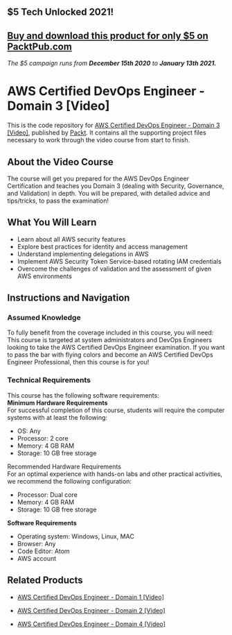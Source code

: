 ## $5 Tech Unlocked 2021!
[Buy and download this product for only $5 on PacktPub.com](https://www.packtpub.com/)
-----
*The $5 campaign         runs from __December 15th 2020__ to __January 13th 2021.__*

# AWS Certified DevOps Engineer - Domain 3 [Video]
This is the code repository for [AWS Certified DevOps Engineer - Domain 3 [Video]](https://www.packtpub.com/virtualization-and-cloud/aws-certified-devops-engineer-domain-3-video-0?utm_source=github&utm_medium=repository&utm_campaign=9781789340396), published by [Packt](https://www.packtpub.com/?utm_source=github). It contains all the supporting project files necessary to work through the video course from start to finish.
## About the Video Course
The course will get you prepared for the AWS DevOps Engineer Certification and teaches you Domain 3 (dealing with Security, Governance, and Validation) in depth. You will be prepared, with detailed advice and tips/tricks, to pass the examination!

<H2>What You Will Learn</H2>
<DIV class=book-info-will-learn-text>
<UL>
<LI>Learn about all AWS security features 
<LI>Explore best practices for identity and access management 
<LI>Understand implementing delegations in AWS 
<LI>Implement AWS Security Token Service-based rotating IAM credentials 
<LI>Overcome the challenges of validation and the assessment of given AWS environments </LI></UL></DIV>

## Instructions and Navigation
### Assumed Knowledge
To fully benefit from the coverage included in this course, you will need:<br/>
This course is targeted at system administrators and DevOps Engineers looking to take the AWS Certified DevOps Engineer examination. If you want to pass the bar with flying colors and become an AWS Certified DevOps Engineer Professional, then this course is for you!
### Technical Requirements
This course has the following software requirements:<br/>
<b>Minimum Hardware Requirements</b><br>
For successful completion of this course, students will require the computer systems with at least the following:
<br><ul><li>OS: Any</li><li>Processor: 2 core</li><li>Memory: 4 GB RAM</li><li>Storage: 10 GB free storage</li></ul>

Recommended Hardware Requirements</b><br>
For an optimal experience with hands-on labs and other practical activities, we recommend the following configuration:
<ul><li>Processor: Dual core</li><li>Memory: 4 GB RAM</li><li>Storage: 10 GB free storage</li></ul>

<b>Software Requirements</b><br><ul><li>Operating system: Windows, Linux, MAC</li><li>Browser: Any</li><li>Code Editor: Atom</li><li>AWS account</li></ul>

## Related Products
* [AWS Certified DevOps Engineer - Domain 1 [Video]](https://www.packtpub.com/virtualization-and-cloud/aws-certified-devops-engineer-domain-1-video?utm_source=github&utm_medium=repository&utm_campaign=9781789133080)

* [AWS Certified DevOps Engineer - Domain 2 [Video]](https://www.packtpub.com/virtualization-and-cloud/aws-certified-devops-engineer-domain-2-video?utm_source=github&utm_medium=repository&utm_campaign=9781789136104)

* [AWS Certified DevOps Engineer - Domain 4 [Video]](https://www.packtpub.com/virtualization-and-cloud/aws-certified-devops-engineer-domain-4-video?utm_source=github&utm_medium=repository&utm_campaign=9781789343564)

